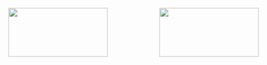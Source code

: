 
<!-- Logo -->
<p>
  <p align=left>
     <img src="eidia.png" width=200 height=100>
    <img src="logo_0.png" width=200 height=100 align= right>
  </p>
 </p>

